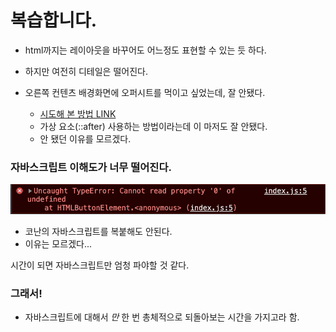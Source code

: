 # 복습합니다.

- html까지는 레이아웃을 바꾸어도 어느정도 표현할 수 있는 듯 하다.
- 하지만 여전히 디테일은 떨어진다.
- 오른쪽 컨텐츠 배경화면에 오퍼시트를 먹이고 싶었는데, 잘 안됐다.

  - [시도해 본 방법 LINK](https://codingbroker.tistory.com/58)
  - 가상 요소(::after) 사용하는 방법이라는데 이 마저도 잘 안됐다.
  - 안 됐던 이유를 모르겠다.

### 자바스크립트 이해도가 너무 떨어진다.

![왜 안될까?](./assets/img/image_study.jpg)

- 코난의 자바스크립트를 복붙해도 안된다.
- 이유는 모르겠다...

시간이 되면 자바스크립트만 엄청 파야할 것 같다.

### 그래서!

- 자바스크립트에 대해서 _만_ 한 번 총체적으로 되돌아보는 시간을 가지고라 함.

